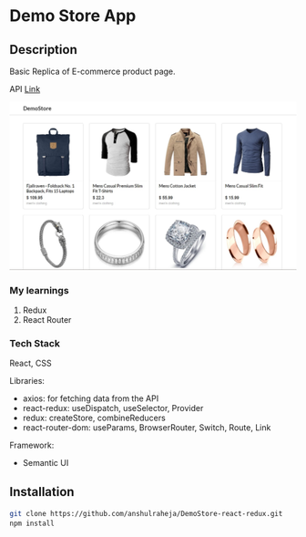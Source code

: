 # Demo Store App 

## Description 
Basic Replica of E-commerce product page.

API [Link](https://fakestoreapi.com/)

![demoStore_SS](./public/assets/demoStore_SS.jpg)

### My learnings
1. Redux 
2. React Router 

### Tech Stack 
React, CSS 

Libraries:
- axios: for fetching data from the API
- react-redux: useDispatch, useSelector, Provider
- redux: createStore, combineReducers
- react-router-dom: useParams, BrowserRouter, Switch, Route, Link

Framework: 
- Semantic UI

## Installation 
```bash 
git clone https://github.com/anshulraheja/DemoStore-react-redux.git
npm install
```